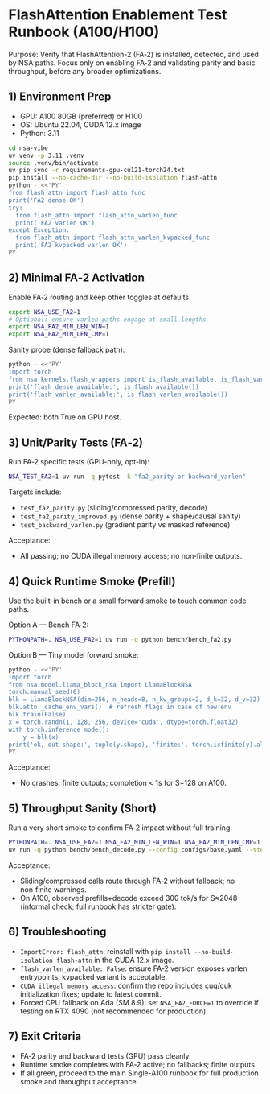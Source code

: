 # FlashAttention Enablement Test Runbook (A100/H100)

Purpose: Verify that FlashAttention-2 (FA‑2) is installed, detected, and used by NSA paths. Focus only on enabling FA‑2 and validating parity and basic throughput, before any broader optimizations.

## 1) Environment Prep

- GPU: A100 80GB (preferred) or H100
- OS: Ubuntu 22.04, CUDA 12.x image
- Python: 3.11

```bash
cd nsa-vibe
uv venv -p 3.11 .venv
source .venv/bin/activate
uv pip sync -r requirements-gpu-cu121-torch24.txt
pip install --no-cache-dir --no-build-isolation flash-attn
python - <<'PY'
from flash_attn import flash_attn_func
print('FA2 dense OK')
try:
  from flash_attn import flash_attn_varlen_func
  print('FA2 varlen OK')
except Exception:
  from flash_attn import flash_attn_varlen_kvpacked_func
  print('FA2 kvpacked varlen OK')
PY
```

## 2) Minimal FA‑2 Activation

Enable FA‑2 routing and keep other toggles at defaults.

```bash
export NSA_USE_FA2=1
# Optional: ensure varlen paths engage at small lengths
export NSA_FA2_MIN_LEN_WIN=1
export NSA_FA2_MIN_LEN_CMP=1
```

Sanity probe (dense fallback path):
```bash
python - <<'PY'
import torch
from nsa.kernels.flash_wrappers import is_flash_available, is_flash_varlen_available
print('flash_dense_available:', is_flash_available())
print('flash_varlen_available:', is_flash_varlen_available())
PY
```

Expected: both True on GPU host.

## 3) Unit/Parity Tests (FA‑2)

Run FA‑2 specific tests (GPU-only, opt-in):

```bash
NSA_TEST_FA2=1 uv run -q pytest -k "fa2_parity or backward_varlen"
```

Targets include:
- `test_fa2_parity.py` (sliding/compressed parity, decode)
- `test_fa2_parity_improved.py` (dense parity + shape/causal sanity)
- `test_backward_varlen.py` (gradient parity vs masked reference)

Acceptance:
- All passing; no CUDA illegal memory access; no non‑finite outputs.

## 4) Quick Runtime Smoke (Prefill)

Use the built-in bench or a small forward smoke to touch common code paths.

Option A — Bench FA‑2:
```bash
PYTHONPATH=. NSA_USE_FA2=1 uv run -q python bench/bench_fa2.py
```

Option B — Tiny model forward smoke:
```bash
python - <<'PY'
import torch
from nsa.model.llama_block_nsa import LlamaBlockNSA
torch.manual_seed(0)
blk = LlamaBlockNSA(dim=256, n_heads=8, n_kv_groups=2, d_k=32, d_v=32).cuda()
blk.attn._cache_env_vars()  # refresh flags in case of new env
blk.train(False)
x = torch.randn(1, 128, 256, device='cuda', dtype=torch.float32)
with torch.inference_mode():
    y = blk(x)
print('ok, out shape:', tuple(y.shape), 'finite:', torch.isfinite(y).all().item())
PY
```

Acceptance:
- No crashes; finite outputs; completion < 1s for S=128 on A100.

## 5) Throughput Sanity (Short)

Run a very short smoke to confirm FA‑2 impact without full training.

```bash
PYTHONPATH=. NSA_USE_FA2=1 NSA_FA2_MIN_LEN_WIN=1 NSA_FA2_MIN_LEN_CMP=1 \
uv run -q python bench/bench_decode.py --config configs/base.yaml --steps 200
```

Acceptance:
- Sliding/compressed calls route through FA‑2 without fallback; no non‑finite warnings.
- On A100, observed prefills+decode exceed 300 tok/s for S≈2048 (informal check; full runbook has stricter gate).

## 6) Troubleshooting

- `ImportError: flash_attn`: reinstall with `pip install --no-build-isolation flash-attn` in the CUDA 12.x image.
- `flash_varlen_available: False`: ensure FA‑2 version exposes varlen entrypoints; kvpacked variant is acceptable.
- `CUDA illegal memory access`: confirm the repo includes cuq/cuk initialization fixes; update to latest commit.
- Forced CPU fallback on Ada (SM 8.9): set `NSA_FA2_FORCE=1` to override if testing on RTX 4090 (not recommended for production).

## 7) Exit Criteria

- FA‑2 parity and backward tests (GPU) pass cleanly.
- Runtime smoke completes with FA‑2 active; no fallbacks; finite outputs.
- If all green, proceed to the main Single-A100 runbook for full production smoke and throughput acceptance.

